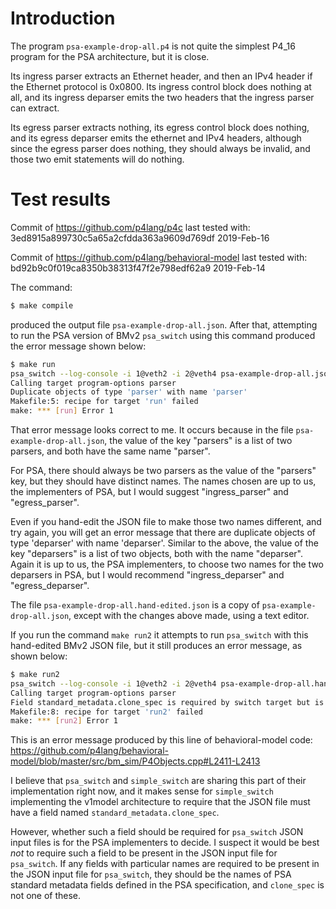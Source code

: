 # Introduction

The program `psa-example-drop-all.p4` is not quite the simplest P4_16
program for the PSA architecture, but it is close.

Its ingress parser extracts an Ethernet header, and then an IPv4
header if the Ethernet protocol is 0x0800.  Its ingress control block
does nothing at all, and its ingress deparser emits the two headers
that the ingress parser can extract.

Its egress parser extracts nothing, its egress control block does
nothing, and its egress deparser emits the ethernet and IPv4 headers,
although since the egress parser does nothing, they should always be
invalid, and those two emit statements will do nothing.


# Test results

Commit of https://github.com/p4lang/p4c last tested with:
3ed8915a899730c5a65a2cfdda363a9609d769df 2019-Feb-16

Commit of https://github.com/p4lang/behavioral-model last tested with:
bd92b9c0f019ca8350b38313f47f2e798edf62a9 2019-Feb-14

The command:
```bash
$ make compile
```

produced the output file `psa-example-drop-all.json`.  After that,
attempting to run the PSA version of BMv2 `psa_switch` using this
command produced the error message shown below:

```bash
$ make run
psa_switch --log-console -i 1@veth2 -i 2@veth4 psa-example-drop-all.json
Calling target program-options parser
Duplicate objects of type 'parser' with name 'parser'
Makefile:5: recipe for target 'run' failed
make: *** [run] Error 1
```

That error message looks correct to me.  It occurs because in the file
`psa-example-drop-all.json`, the value of the key "parsers" is a list
of two parsers, and both have the same name "parser".

For PSA, there should always be two parsers as the value of the
"parsers" key, but they should have distinct names.  The names chosen
are up to us, the implementers of PSA, but I would suggest
"ingress_parser" and "egress_parser".

Even if you hand-edit the JSON file to make those two names different,
and try again, you will get an error message that there are duplicate
objects of type 'deparser' with name 'deparser'.  Similar to the
above, the value of the key "deparsers" is a list of two objects, both
with the name "deparser".  Again it is up to us, the PSA implementers,
to choose two names for the two deparsers in PSA, but I would
recommend "ingress_deparser" and "egress_deparser".

The file `psa-example-drop-all.hand-edited.json` is a copy of
`psa-example-drop-all.json`, except with the changes above made, using
a text editor.

If you run the command `make run2` it attempts to run `psa_switch`
with this hand-edited BMv2 JSON file, but it still produces an error
message, as shown below:

```bash
$ make run2
psa_switch --log-console -i 1@veth2 -i 2@veth4 psa-example-drop-all.hand-edited.json
Calling target program-options parser
Field standard_metadata.clone_spec is required by switch target but is not defined
Makefile:8: recipe for target 'run2' failed
make: *** [run2] Error 1
```

This is an error message produced by this line of behavioral-model
code:
https://github.com/p4lang/behavioral-model/blob/master/src/bm_sim/P4Objects.cpp#L2411-L2413

I believe that `psa_switch` and `simple_switch` are sharing this part
of their implementation right now, and it makes sense for
`simple_switch` implementing the v1model architecture to require that
the JSON file must have a field named `standard_metadata.clone_spec`.

However, whether such a field should be required for `psa_switch` JSON
input files is for the PSA implementers to decide.  I suspect it would
be best _not_ to require such a field to be present in the JSON input
file for `psa_switch`.  If any fields with particular names are
required to be present in the JSON input file for `psa_switch`, they
should be the names of PSA standard metadata fields defined in the PSA
specification, and `clone_spec` is not one of these.
